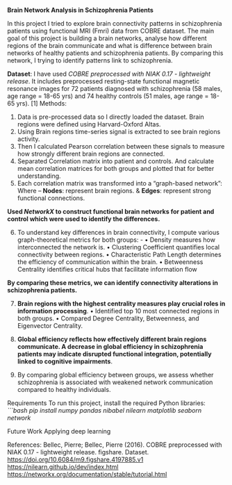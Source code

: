 **Brain Network Analysis in Schizophrenia Patients**

In this project I tried to explore brain connectivity patterns in schizophrenia patients using functional MRI (Fmri) data from COBRE dataset. The main goal of this project is building a brain networks, analyse how different regions of the brain communicate and what is difference between brain networks of healthy patients and schizophrenia patients.  By comparing this network, I trying to identify patterns link to schizophrenia.

**Dataset**:
I have used *COBRE preprocessed with NIAK 0.17 - lightweight release*. It includes preprocessed resting-state functional magnetic resonance images for 72 patients diagnosed with schizophrenia (58 males, age range = 18-65 yrs) and 74 healthy controls (51 males, age range = 18-65 yrs).  [1]
Methods:
1.	Data is pre-processed data so I directly loaded the dataset.  Brain regions were defined using Harvard-Oxford Altas.
2.	Using Brain regions time-series signal is extracted to see brain regions activity.
3.	Then I calculated Pearson correlation between these signals to measure how strongly different brain regions are connected.
4.	Separated Correlation matrix into patient and controls. And calculate mean correlation matrices for both groups and plotted that for better understanding.
5.	Each correlation matrix was transformed into a “graph-based network”:
Where – **Nodes**: represent brain regions. & **Edges**: represent strong functional connections.

**Used *NetworkX* to construct functional brain networks for patient and control which were used to identify the differences.**

6.	To understand key differences in brain connectivity, I compute various graph-theoretical metrics for both groups: - 
    •	Density measures how interconnected the network is. 
    •	Clustering Coefficient quantifies local connectivity between regions.
    •	Characteristic Path Length determines the efficiency of communication within the brain. 
    •	Betweenness Centrality identifies critical hubs that facilitate information flow

**By comparing these metrics, we can identify connectivity alterations in schizophrenia patients.**

7.	 **Brain regions with the highest centrality measures play crucial roles in information processing**.
    •	Identified top 10 most connected regions in both groups.
    •	Compared Degree Centrality, Betweenness, and Eigenvector Centrality.

8.	 **Global efficiency reflects how effectively different brain regions communicate. A decrease in global efficiency in schizophrenia patients may indicate disrupted functional integration, potentially linked to cognitive impairments**.

9.	By comparing global efficiency between groups, we assess whether schizophrenia is associated with weakened network communication compared to healthy individuals.


Requirements 
To run this project, install the required Python libraries: 
*```bash pip install numpy pandas nibabel nilearn matplotlib seaborn network*

Future Work
Applying deep learning 

References:
Bellec, Pierre; Bellec, Pierre (2016). COBRE preprocessed with NIAK 0.17 - lightweight release. figshare. Dataset. https://doi.org/10.6084/m9.figshare.4197885.v1
https://nilearn.github.io/dev/index.html
https://networkx.org/documentation/stable/tutorial.html




 


